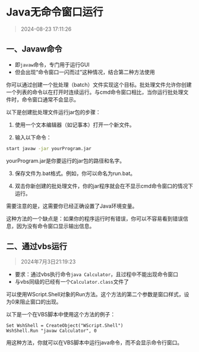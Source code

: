 # Java无命令窗口运行

> 2024-08-23 17:11:26

## 一、Javaw命令

* 即`javaw`命令，专门用于运行GUI
* 但会出现“命令窗口一闪而过”这种情况，结合第二种方法使用

你可以通过创建一个批处理（batch）文件实现这个目标。批处理文件允许你创建一个列表的命令以在打开时连续运行。与cmd命令窗口相比，当你运行批处理文件时，命令窗口通常不会显示。

以下是创建批处理文件运行jar包的步骤：

1. 使用一个文本编辑器（如记事本）打开一个新文件。

2. 输入以下命令：
```sh
start javaw -jar yourProgram.jar
```

yourProgram.jar是你要运行的jar包的路径和名字。

3. 保存文件为.bat格式。例如，你可以命名为run.bat。

4. 双击你新创建的批处理文件，你的jar程序就会在不显示cmd命令窗口的情况下运行。

需要注意的是，这需要你已经正确设置了Java环境变量。

这种方法的一个缺点是：如果你的程序运行时有错误，你可以不容易看到错误信息，因为没有命令窗口显示输出信息。

## 二、通过vbs运行

> 2024年7月3日21:19:23

* 要求：通过vbs执行命令`java Calculator`，且过程中不能出现命令窗口
* 与vbs同级的已经有一个`Calculator.class`文件了

可以使用WScript.Shell对象的Run方法。这个方法的第二个参数是窗口样式，设为0来阻止窗口的出现。

以下是一个在VBS脚本中使用这个方法的例子：

```vbs
Set WshShell = CreateObject("WScript.Shell")
WshShell.Run "javaw Calculator", 0
```

用这种方法，你就可以在VBS脚本中运行java命令，而不会显示命令行窗口。